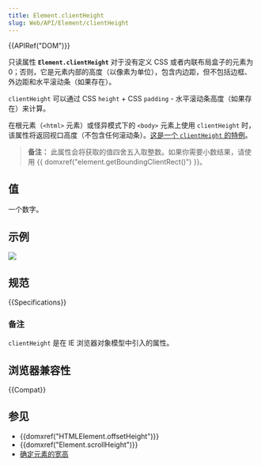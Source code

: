 ```yaml
---
title: Element.clientHeight
slug: Web/API/Element/clientHeight
---
```


{{APIRef("DOM")}}

只读属性 **`Element.clientHeight`** 对于没有定义 CSS 或者内联布局盒子的元素为 0；否则，它是元素内部的高度（以像素为单位），包含内边距，但不包括边框、外边距和水平滚动条（如果存在）。

`clientHeight` 可以通过 CSS `height` + CSS `padding` - 水平滚动条高度（如果存在）来计算。

在根元素（`<html>` 元素）或怪异模式下的 `<body>` 元素上使用 `clientHeight` 时，该属性将返回视口高度（不包含任何滚动条）。[这是一个 `clientHeight` 的特例](https://www.w3.org/TR/2016/WD-cssom-view-1-20160317/#dom-element-clientheight)。

> **备注：** 此属性会将获取的值四舍五入取整数。如果你需要小数结果，请使用 {{ domxref("element.getBoundingClientRect()") }}。

## 值

一个数字。

## 示例

![](dimensions-client.png)

## 规范

{{Specifications}}

### 备注

`clientHeight` 是在 IE 浏览器对象模型中引入的属性。

## 浏览器兼容性

{{Compat}}

## 参见

- {{domxref("HTMLElement.offsetHeight")}}
- {{domxref("Element.scrollHeight")}}
- [确定元素的宽高](/zh-CN/docs/Web/API/CSS_Object_Model/Determining_the_dimensions_of_elements)
